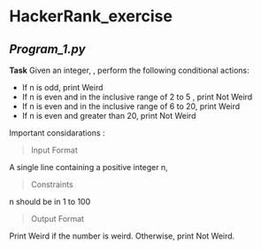 # HackerRank_exercise

## ***Program_1.py***

  **Task**
  Given an integer, , perform the following conditional actions:

- If n is odd, print Weird
- If n is even and in the inclusive range of 2 to 5 , print Not Weird
- If n is even and in the inclusive range of 6 to 20, print Weird
- If n is even and greater than 20, print Not Weird

Important considarations :

>Input Format

A single line containing a positive integer n,
>Constraints

n should be in 1 to 100
>Output Format

Print Weird if the number is weird. Otherwise, print Not Weird.


